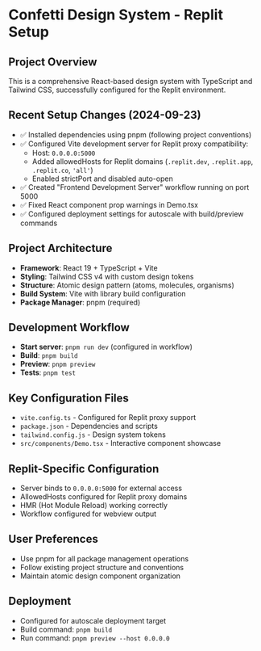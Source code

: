 # Confetti Design System - Replit Setup

## Project Overview
This is a comprehensive React-based design system with TypeScript and Tailwind CSS, successfully configured for the Replit environment.

## Recent Setup Changes (2024-09-23)
- ✅ Installed dependencies using pnpm (following project conventions)
- ✅ Configured Vite development server for Replit proxy compatibility:
  - Host: `0.0.0.0:5000` 
  - Added allowedHosts for Replit domains (`.replit.dev`, `.replit.app`, `.replit.co`, `'all'`)
  - Enabled strictPort and disabled auto-open
- ✅ Created "Frontend Development Server" workflow running on port 5000
- ✅ Fixed React component prop warnings in Demo.tsx
- ✅ Configured deployment settings for autoscale with build/preview commands

## Project Architecture
- **Framework**: React 19 + TypeScript + Vite
- **Styling**: Tailwind CSS v4 with custom design tokens
- **Structure**: Atomic design pattern (atoms, molecules, organisms)
- **Build System**: Vite with library build configuration
- **Package Manager**: pnpm (required)

## Development Workflow
- **Start server**: `pnpm run dev` (configured in workflow)
- **Build**: `pnpm build` 
- **Preview**: `pnpm preview`
- **Tests**: `pnpm test`

## Key Configuration Files
- `vite.config.ts` - Configured for Replit proxy support
- `package.json` - Dependencies and scripts
- `tailwind.config.js` - Design system tokens
- `src/components/Demo.tsx` - Interactive component showcase

## Replit-Specific Configuration
- Server binds to `0.0.0.0:5000` for external access
- AllowedHosts configured for Replit proxy domains
- HMR (Hot Module Reload) working correctly
- Workflow configured for webview output

## User Preferences
- Use pnpm for all package management operations
- Follow existing project structure and conventions
- Maintain atomic design component organization

## Deployment
- Configured for autoscale deployment target
- Build command: `pnpm build`
- Run command: `pnpm preview --host 0.0.0.0`